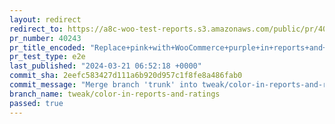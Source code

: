 ```yaml
---
layout: redirect
redirect_to: https://a8c-woo-test-reports.s3.amazonaws.com/public/pr/40243/e2e/index.html
pr_number: 40243
pr_title_encoded: "Replace+pink+with+WooCommerce+purple+in+reports+and+ratings"
pr_test_type: e2e
last_published: "2024-03-21 06:52:18 +0000"
commit_sha: 2eefc583427d111a6b920d957c1f8fe8a486fab0
commit_message: "Merge branch 'trunk' into tweak/color-in-reports-and-ratings"
branch_name: tweak/color-in-reports-and-ratings
passed: true
---
```

